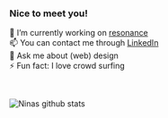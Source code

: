 
### Nice to meet you! 

🔭  I’m currently working on [resonance](https://github.com/ninapeters/resonance)\
📫  You can contact me through [LinkedIn](https://www.linkedin.com/in/nina-peters-7a81b2201/)\
💬  Ask me about (web) design\
⚡  Fun fact: I love crowd surfing

<br />

![Ninas github stats](https://github-readme-stats.vercel.app/api?username=ninapeters&show_icons=true&theme=vue-dark&line_height=28&hide_title=true&hide=stars&hide_border=true)

